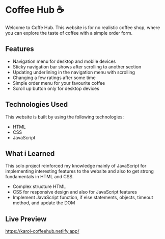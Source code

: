 
# Coffee Hub ☕

Welcome to Coffe Hub. This website is for no realistic coffee shop, where you can explore the taste of coffee with a simple order form.






## Features

- Navigation menu for desktop and mobile devices
- Sticky navigation bar shows after scrolling to another section
- Updating underlining in the navigation menu with scrolling
- Changing a few ratings after some time
- Simple order menu for your favourite coffee
- Scroll up button only for desktop devices


## Technologies Used
This website is built by using the following technologies:

- HTML
- CSS
- JavaScript
## What i Learned

This solo project reinforced my knowledge mainly of JavaScript for implementing interesting features to the website and also to get strong fundamentals in HTML and CSS.

- Complex structure HTML
- CSS for responsive design and also for JavaScript features
- Implement JavaScript function, if else statements, objects, timeout method, and update the DOM
## Live Preview

https://karol-coffeehub.netlify.app/